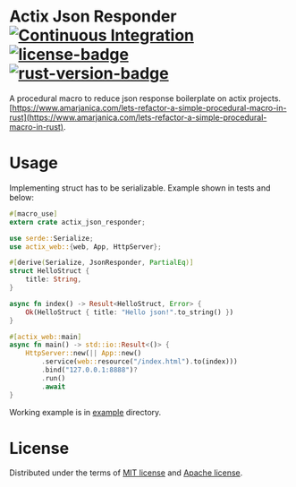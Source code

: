 # Actix Json Responder [![Continuous Integration](https://github.com/eisberg-labs/actix-json-responder/actions/workflows/ci.yml/badge.svg)](https://github.com/eisberg-labs/actix-json-responder/actions/workflows/ci.yml) [![license-badge][]][license] [![rust-version-badge][]][rust-version]

A procedural macro to reduce json response boilerplate on actix projects.  
[https://www.amarjanica.com/lets-refactor-a-simple-procedural-macro-in-rust](https://www.amarjanica.com/lets-refactor-a-simple-procedural-macro-in-rust).

# Usage
Implementing struct has to be serializable. Example shown in tests and below:
```rust
#[macro_use]
extern crate actix_json_responder;

use serde::Serialize;
use actix_web::{web, App, HttpServer};

#[derive(Serialize, JsonResponder, PartialEq)]
struct HelloStruct {
    title: String,
}

async fn index() -> Result<HelloStruct, Error> {
    Ok(HelloStruct { title: "Hello json!".to_string() })
}

#[actix_web::main]
async fn main() -> std::io::Result<()> {
    HttpServer::new(|| App::new()
        .service(web::resource("/index.html").to(index)))
        .bind("127.0.0.1:8888")?
        .run()
        .await
}
```
Working example is in [example](./example) directory.

# License

Distributed under the terms of [MIT license](./LICENSE-MIT) and [Apache license](./LICENSE-APACHE).


[cargo-badge]: https://img.shields.io/crates/v/actix-json-responder.svg?style=flat-square
[cargo]: https://crates.io/crates/actix-json-responder
[license-badge]: https://img.shields.io/badge/license-MIT/Apache--2.0-lightgray.svg?style=flat-square
[license]: #license
[rust-version-badge]: https://img.shields.io/badge/rust-1.15+-blue.svg?style=flat-square
[rust-version]: .travis.yml#L5
